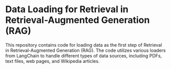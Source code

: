 # Data Loading for Retrieval in Retrieval-Augmented Generation (RAG)
 This repository contains code for loading data as the first step of Retrieval in Retrieval-Augmented Generation (RAG). The code utilizes various loaders from LangChain to handle different types of data sources, including PDFs, text files, web pages, and Wikipedia articles.
